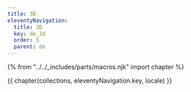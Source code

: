 ```yaml
---
title: 3D
eleventyNavigation:
  title: 3D
  key: de_3d
  order: 5
  parent: de
---
```


{% from "../../_includes/parts/macros.njk" import chapter %}

{{ chapter(collections, eleventyNavigation.key, locale) }}